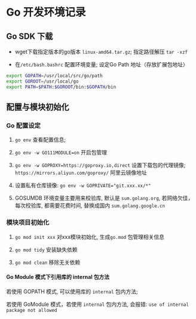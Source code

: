 # Go 开发环境记录

## Go SDK 下载

- wget下载指定版本的go版本 `linux-amd64.tar.gz`; 指定路径解压 `tar -xzf`

- 在`/etc/bash.bashrc` 配置环境变量; 设定Go Path 地址（存放扩展包地址） 

```sh
export GOPATH=/usr/local/src/go/path
export GOROOT=/usr/local/go
export PATH=$PATH:$GOROOT/bin:$GOPATH/bin
```

## 配置与模块初始化

### Go 配置设定

1. `go env` 查看配置信息; 

2. `go env -w GO111MODULE=on` 开启包管理

3. `go env -w GOPROXY=https://goproxy.io,direct` 设置下载包的代理镜像; `https://mirrors.aliyun.com/goproxy/` 阿里云镜像地址

4. 设置私有仓库镜像: `go env -w GOPRIVATE="git.xxx.xx/*"`

5. GOSUMDB 环境变量主要用来校验库, 默认是 `sum.golang.org`, 若网络欠佳，每次校验库, 都需要花费时间, 替换成国内 `sum.golang.google.cn`

### 模块项目初始化

1. `go mod init xxx` 对xxx模块初始化, 生成`go.mod` 包管理相关信息

2. `go mod tidy` 安装缺失依赖

3. `go mod clean` 移除无关依赖

#### Go Module 模式下引用库的 internal 包方法

若使用 GOPATH 模式, 可以使用库的 `internal` 包内方法; 

若使用 GoModule 模式，若使用 `internal` 包内方法, 会报错: `use of internal package not allowed`
